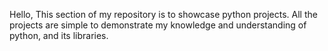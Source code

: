 Hello, This section of my repository is to showcase python projects.
All the projects are simple to demonstrate my knowledge and understanding of python,
and its libraries.
